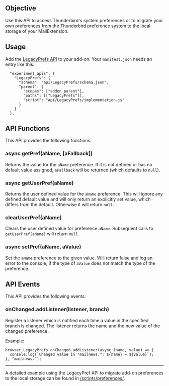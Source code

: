 ## Objective

Use this API to access Thunderbird's system preferences or to migrate your own preferences from the Thunderbird preference system to the local storage of your MailExtension.

## Usage

Add the [LegacyPrefs API](https://github.com/thundernest/addon-developer-support/tree/master/auxiliary-apis/LegacyPrefs) to your add-on. Your `manifest.json` needs an entry like this:

```
  "experiment_apis": {
    "LegacyPrefs": {
      "schema": "api/LegacyPrefs/schema.json",
      "parent": {
        "scopes": ["addon_parent"],
        "paths": [["LegacyPrefs"]],
        "script": "api/LegacyPrefs/implementation.js"
      }
    }
  },
```

## API Functions

This API provides the following functions:

### async getPref(aName, [aFallback])

Returns the value for the ``aName`` preference. If it is not defined or has no default value assigned, ``aFallback`` will be returned (which defaults to ``null``).

### async getUserPref(aName)

Returns the user defined value for the ``aName`` preference. This will ignore any defined default value and will only return an explicitly set value, which differs from the default. Otherwise it will return ``null``.

### clearUserPref(aName)

Clears the user defined value for preference ``aName``. Subsequent calls to ``getUserPref(aName)`` will return ``null``.

### async setPref(aName, aValue)

Set the ``aName`` preference to the given value. Will return false and log an error to the console, if the type of ``aValue`` does not match the type of the preference.

## API Events

This API provides the following events:

### onChanged.addListener(listener, branch)

Register a listener which is notified each time a value in the specified branch is changed. The listener returns the name and the new value of the changed preference.

Example:

```
browser.LegacyPrefs.onChanged.addListener(async (name, value) => {
  console.log(`Changed value in "mailnews.": ${name} = ${value}`);
}, "mailnews.");
```

---

A detailed example using the LegacyPref API to migrate add-on preferences to the local storage can be found in [/scripts/preferences/](https://github.com/thundernest/addon-developer-support/tree/master/scripts/preferences).
